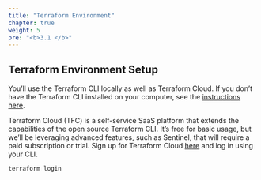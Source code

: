 ```yaml
---
title: "Terraform Environment"
chapter: true
weight: 5
pre: "<b>3.1 </b>"
---
```


## Terraform Environment Setup

You’ll use the Terraform CLI locally as well as Terraform Cloud. If you don’t have the Terraform CLI installed on your computer, see the [instructions here](https://learn.hashicorp.com/tutorials/terraform/install-cli).

Terraform Cloud (TFC) is a self-service SaaS platform that extends the capabilities of the open source Terraform CLI. It’s free for basic usage, but we’ll be leveraging advanced features, such as Sentinel, that will require a paid subscription or trial. Sign up for Terraform Cloud [here](https://app.terraform.io/signup) and log in using your CLI.

```
terraform login
```